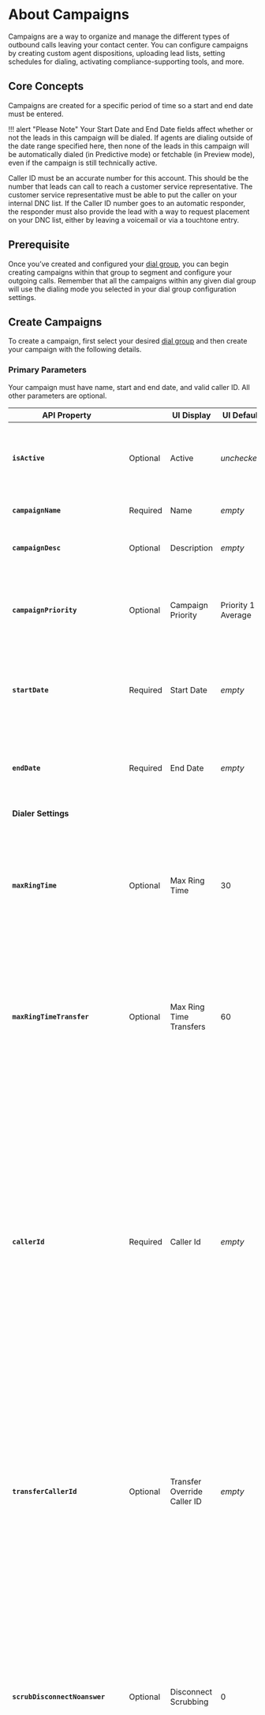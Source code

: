 # About Campaigns

Campaigns are a way to organize and manage the different types of outbound calls leaving your contact center. You can configure campaigns by creating custom agent dispositions, uploading lead lists, setting schedules for dialing, activating compliance-supporting tools, and more.

## Core Concepts
Campaigns are created for a specific period of time so a start and end date must be entered.

!!! alert "Please Note"
    Your Start Date and End Date fields affect whether or not the leads in this campaign will be dialed. If agents are dialing outside of the date range specified here, then none of the leads in this campaign will be automatically dialed (in Predictive mode) or fetchable (in Preview mode), even if the campaign is still technically active.

Caller ID must be an accurate number for this account. This should be the number that leads can call to reach a customer service representative. The customer service representative must be able to put the caller on your internal DNC list. If the Caller ID number goes to an automatic responder, the responder must also provide the lead with a way to request placement on your DNC list, either by leaving a voicemail or via a touchtone entry.

## Prerequisite
Once you’ve created and configured your [dial group](./dial-groups), you can begin creating campaigns within that group to segment and configure your outgoing calls. Remember that all the campaigns within any given dial group will use the dialing mode you selected in your dial group configuration settings.

## Create Campaigns
To create a campaign, first select your desired [dial group](./dial-groups) and then create your campaign with the following details.

### Primary Parameters
Your campaign must have name, start and end date, and valid caller ID. All other parameters are optional.

| API Property |  | UI Display | UI Default | Description |
|-|-|-|-|-|
| **`isActive`** | Optional | Active | *unchecked* | Make the campaign active. `1` means active, `0` means inactive, and `2` means agent callbacks only. |
| **`campaignName`** | Required | Name | *empty* | Give this campaign a name. |
| **`campaignDesc`** | Optional | Description | *empty* | Set a short description for the new campaign. |
| **`campaignPriority`** | Optional | Campaign Priority | Priority 1 - Average | Set a short description for the new campaign. Use [Campaign Priority](./#campaign-priority) to retrieve valid values |
| **`startDate`** | Required | Start Date | *empty* | Set a start date for this campaign in ISO-8601 format such as: `2020-04-22T00:00:00.000-0000`. |
| **`endDate`** | Required | End Date | *empty* | Set an end date for this campaign in ISO-8601 format such as: `2020-04-22T00:00:00.000-0000`. |
| **Dialer Settings** | | | | |
| **`maxRingTime`** | Optional | Max Ring Time | 30 | This is the maximum amount of time (in seconds) that the system will wait for a call to ring before it moves on to the next lead. The maximum allowable ring time is 60 seconds. |
| **`maxRingTimeTransfer`** | Optional | Max Ring Time Transfers | 60 | This is the maximum amount of time (in seconds) that the system will wait for an answer when transferring a call. The maximum amount of time you can set is 120 seconds. |
| **`callerId`** | Required | Caller Id | *empty* | Enter the Caller ID you wish to display to leads contacted via this campaign. This should be the number that leads can call to reach a customer service representative. The customer service representative must be able to put the caller on your internal DNC list. If the Caller ID number goes to an automatic responder, the responder must also provide the lead with a way to request placement on your DNC list, either by leaving a voicemail or via a touchtone entry. |
| **`transferCallerId`** | Optional | Transfer Override Caller ID | *empty* | Enter a ten-digit phone number here (format: ##########) that the system can use to override the Caller ID number entered above if an agent transfers a lead from this campaign to another number (whether via manual transfer or disposition-based transfer). |
| **`scrubDisconnectNoanswer`** | Optional | Disconnect Scrubbing | 0 | This setting refers to a third-party integration that looks up system dispositions of ‘no-answer’ and determines whether they’re actually no-answers or if they’re simply disconnects. Please note that disconnect scrubbing is only performed if the first pass results in a no-answer. `0` means 'No, Disabled', and `1` means 'Yes, Enabled'. |
| **`dialLoadedOrder`** | Optional | Dial Leads In Order Loaded | Natural Sort | This setting allows you to choose the order in which leads will be dialed (we recommend you do NOT dial leads in the order in which they were loaded). Please note that before the system defaults to the order you select below, it will first respect features and settings like Quota Management, Timezone and Dial Zone Management, Custom Campaign Criteria, Lead List Priority, and Priority Requeue to determine which leads are available to dial. Once all relevant conditions have been satisfied, the system will then dial leads in the order of your choice. Use [Dial Lead in Order Loaded](./#dial-lead-in-order-loaded) to determine valid values |
| **`customDialZoneGroup`** | Optional | Custom Dial Zone Group | *empty* | Select a custom dial zone group from the dropdown if you wish to map custom timezone values for leads on this campaign. Please note that this is an advanced feature. |
| **`trackSpeedToLead`** | Optional | Track Speed To Lead | *unchecked* | This option allows you to track (via reporting) how much time passes between the time the system receives a new lead and when it actually dials that lead. |
| **`machineDetect`** | Optional | Voicemail Detection Enabled | *unchecked* | Check this box to direct the system not to connect to an agent if an answering machine is detected. |
| **`campaignUnlimitedFieldGroup`** | Optional | Custom Lead Data Fields Group | *empty* | Select a group of custom lead data fields from the dropdown to add to your campaign. |

### Supporting Values and APIs

The following value lists and APIs are used to retrieve predefined values for certain fields. Use these values to populate the correct parameter values of fields.

#### Campaign Priority

The parameter `campaignPriority` can take on the following values:

    | Value | Description |
    |-|-|
    | **`1`** | Priority 1 - Average - This is average priority |
    | **`2`** | Priority 2 - This priority is 1 level higher |
    | **`3`** | Priority 3 - This priority is 2 level higher |
    | **`4`** | Priority 4 - This priority is 3 level higher |
    | **`5`** | Priority 5 - High - This priority is highest priority |

#### Dial Lead in Order Loaded

The parameter `dialLoadedOrder` can take on the following values:

    | Value | Sort Name | Description |
    |-|-|-|
    | **`0`** | Natural Sort | This option will prioritize leads based on pass count (leads with zero passes will be dialed before leads that have already been called once or more). If all lead pass counts are identical, the system will default to dialing leads from the most recently loaded lists firsts. |
    | **`1`** | Natural Sort, Randomized | This option dials leads with the lowest pass count in random order. |
    | **`2`** | Yes — Ascending Order (Not Recommended!) | This option dials leads from first to last based on the order in which they were loaded. |
    | **`3`** | Yes — Descending Order (Not Recommended!) | This option dials leads from last to first based on the order in which they were loaded. Please note: We recommend against dialing leads in the order loaded because lead lists usually contain phone numbers from the same geographical area. If thousands of agents suddenly start dialing into the same geographical area, they can overwhelm the associated telecommunications central office, causing network disruptions. |
    | **`4`** | Using Lead Priority | This option dials leads according to the priority indicated via the Loaded Lists menu option. Please note that the system assigns all leads a default priority number of 999. You can add a Lead Priority column to your lead lists and use it to assign each lead a priority number. When you upload the list via Loaded Lists, be sure to use the custom list mapping setting to map that column to the system’s Lead Priority destination. Learn more about loading [lead lists](../../leads/bulk-import)|

### Request

```html tab="HTTP"

POST {BASE_URL}/api/v1/admin/accounts/{accountId}/dialGroups/{dialGroupId}/campaigns
Content-Type: application/json

{
  "isActive":1,
  "campaignName":"My Predictive Campaign",
  "campaignDesc":"A test predictive campaign",
  "startDate":"2020-05-26T07:00:00.000+0000",
  "endDate":"2025-05-26T07:00:00.000+0000",
  "maxRingTime":30,
  "maxRingTimeTransfer":60,
  "callerId":"4155550123",
  "dialLoadedOrder":0
}
```

```javascript tab="Node JS"
/****** Install Node JS SDK wrapper *******
$ npm install engagevoice-sdk-wrapper --save
*******************************************/

const EngageVoice = require('engagevoice-sdk-wrapper')

// Instantiate the SDK wrapper object with your RingCentral app credentials
var ev = new EngageVoice.RestClient("RC_CLIENT_ID", "RC_CLIENT_SECRET")

// Login your account with your RingCentral Office user credentials
ev.login("RC_USERNAME", "RC_PASSWORD", "RC_EXTENSION_NUMBER", function(err, response){
  if (!err){
    var endpoint = 'admin/accounts/~/dialGroups'
    ev.get(endpoint, null, function(err, response){
      if (!err){
        var jsonObj = JSON.parse(response)
        for (var group of jsonObj){
          if (group.dialGroupName == "My Dial Group - Predictive"){
            // create a campaign under this dial group
            endpoint += '/' + group.dialGroupId + '/campaigns'
            var params = {
              isActive: 1,
              campaignName: "My Predictive Campaign",
              campaignDesc: "A test predictive campaign",
              startDate: "2020-05-28T07:00:00.000+0000",
              endDate: "2025-05-30T07:00:00.000+0000",
              maxRingTime: 30,
              maxRingTimeTransfer: 60,
              callerId: "4155550123",
              dialLoadedOrder: 0
            }
            ev.post(endpoint, params, function(err, response){
              if (!err){
                console.log (response)
              }
            })
            break
          }
        }
      }
    })
  }
})
```

```python tab="Python"
#### Install Python SDK wrapper ####
# $ pip install engagevoice-sdk-wrapper
#####################################

from engagevoice.sdk_wrapper import *

# Instantiate the SDK wrapper object with your RingCentral app credentials
ev = RestClient("RC_APP_CLIENT_ID", "RC_APP_CLIENT_SECRET")

# Login your account with your RingCentral Office user credentials
try:
    ev.login("RC_USERNAME", "RC_PASSWORD", "RC_EXTENSION_NUMBER")
    endpoint = 'admin/accounts/~/dialGroups'
    resp = ev.get(endpoint)
    for group in resp:
      if (group['dialGroupName'] == "My Dial Group - Predictive"):
          # create a campaign under this dial group
          endpoint += '/%i/campaigns' % (group['dialGroupId'])
          params = {
            "isActive": 1,
            "campaignName": "My Predictive Campaign",
            "campaignDesc": "A test predictive campaign",
            "startDate": "2020-05-26T07:00:00.000+0000",
            "endDate": "2025-05-26T07:00:00.000+0000",
            "maxRingTime": 30,
            "maxRingTimeTransfer": 60,
            "callerId": "4155550123",
            "dialLoadedOrder": 0
          }
          resp = ev.post(endpoint, params)
          print (resp)
          break      
except Exception as e:
    print (e)
```

```php tab="PHP"
/************ Install PHP SDK wrapper **************
$ composer require engagevoice-sdk-wrapper:dev-master
*****************************************************/

<?php
require('vendor/autoload.php');

// Instantiate the SDK wrapper object with your RingCentral app credentials
$ev = new EngageVoiceSDKWrapper\RestClient("RC_APP_CLIENT_ID", "RC_APP_CLIENT_SECRET");
try{
  // Login your account with your RingCentral Office user credentials
  $ev->login("RC_USERNAME", "RC_PASSWORD", "RC_EXTENSION_NUMBER");
  $endpoint = 'admin/accounts/~/dialGroups';
  $response = $ev->get($endpoint);
  $jsonObj = json_decode($response);
  foreach ($jsonObj as $group){
      if ($group->dialGroupName == "My Dial Group - Predictive"){
          // create a campaign under this dial group
          $endpoint .= '/' . $group->dialGroupId . '/campaigns';
          $params = array (
            "isActive" => 1,
            "campaignName" => "My Predictive Campaign",
            "campaignDesc" => "A test predictive campaign",
            "startDate" => "2020-05-26T07:00:00.000+0000",
            "endDate" => "2025-05-26T07:00:00.000+0000",
            "maxRingTime" => 30,
            "maxRingTimeTransfer" => 60,
            "callerId" => "4155550123",
            "dialLoadedOrder" => 0
          );
          $response = $ev->post($endpoint, $params);
          print ($response."\r\n");
          break;
      }
  }
}catch (Exception $e) {
  print $e->getMessage();
}
```

### Response

```json
{
  "isActive":0,
  "campaignId":136785,
  "permissions":[],
  "campaignName":"My Predictive Campaign",
  "campaignDesc":"A test predictive campaign",
  "countryId":"USA",
  "billingCode":"",
  "startDate":"2020-05-26T07:00:00.000+0000",
  "endDate":"2025-05-26T07:00:00.000+0000",
  "maxRingTime":30,
  "maxRingTimeTransfer":60,
  "callerId":"4155550123",
  "transferCallerId":"",
  "scrubDisconnectNoanswer":0,
  "dialLoadedOrder":0,
  "customDialZoneGroup":null,
  "trackSpeedToLead":0,
  "machineDetect":false,
  "campaignUnlimitedFieldGroup":null,
  "sunSched":"00000000",
  "monSched":"08002100",
  "tueSched":"08002100",
  "wedSched":"08002100",
  "thuSched":"08002100",
  "friSched":"08002100",
  "satSched":"00000000",
  "dncScrubOption":"DO_NOT_SCRUB",
  "campaignPriority":1,
  "passDelayMin":60,
  "whisperMsg":"PLAY-AUDIO:beep",
  "abandonMsg":"",
  "onHoldMsg":"PLAY-AUDIO-LOOP:holdmusic",
  "endCallMsg":"PLAY-AUDIO:dialer.endofcalltone",
  "machAnswerMsg":"",
  "liveAnswerMsg":"",
  "maxPasses":3,
  "maxPassesExclude":"",
  "maxDailyPasses":-1,
  "maxDailyPassesInclude":"",
  "maxDialLimit":-1,
  "seedSuccessRate":75.000,
  "seedAbandonRate":3.000,
  "targetAbandonRate":3.000,
  "minPredictiveCallsHistory":500,
  "showLeadInfo":0,
  "appUrl":"",
  "surveyPopType":"",
  "recordCall":0,
  "stopRecordingOnTransfer":false,
  "recordingInConference":true,
  "agentPopMessage":"",
  "afterCallBaseState":"AVAILABLE",
  "hangupOnDisposition":0,
  "allowLeadUpdates":0,
  "allowLeadInserts":0,
  "requeueType":"ADVANCED",
  "showLeadPasses":true,
  "lastPassDts":null,
  "exportFlag":true,
  "enableGlobalPhoneBook":false,
  "aux1Label":"",
  "aux2Label":"",
  "aux3Label":"",
  "aux4Label":"",
  "aux5Label":"",
  "showListName":true,
  "genericKeyValuePairs":"",
  "filterEnabled":0,
  "filterType":"",
  "useGlobalWhitelist":false,
  "rescrubInterval":30,
  "pauseRecordingSec":30,
  "dispositionTimeout":60,
  "realtimeDncUrl":"",
  "afterCallState":
    {
      "id":11786,
      "description":"Available"
    },
  "postCallSoapService":null,
  "postDispSoapService":null,
  "agentConnectSoapService":null,
  "agentTermSoapService":null,
  "transferTermSoapService":null,
  "campaignResultDest":null,
  "survey":null,
  "dialGroup":
    {
      "id":115801,
      "description":"My Dial Group - Predictive"
    },
  "script":null,
  "quotaGroup":null,
  "callerIdBucket":null,
  "campaignDispositions":null,
  "campaignRequeueShortcuts":null,
  "campaignFilterStates":null,
  "campaignFilterTimezones":null,
  "campaignWhitelistTagMembers":null,
  "groupId":115801
}
```
